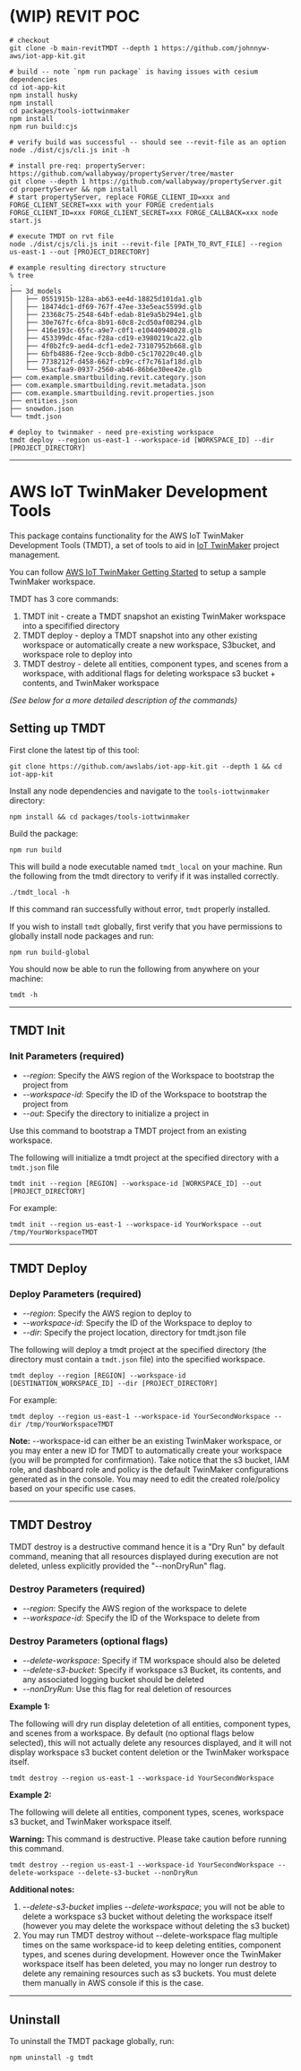 # (WIP) REVIT POC

```
# checkout
git clone -b main-revitTMDT --depth 1 https://github.com/johnnyw-aws/iot-app-kit.git

# build -- note `npm run package` is having issues with cesium dependencies
cd iot-app-kit 
npm install husky
npm install
cd packages/tools-iottwinmaker
npm install
npm run build:cjs

# verify build was successful -- should see --revit-file as an option
node ./dist/cjs/cli.js init -h

# install pre-req: propertyServer: https://github.com/wallabyway/propertyServer/tree/master
git clone --depth 1 https://github.com/wallabyway/propertyServer.git
cd propertyServer && npm install
# start propertyServer, replace FORGE_CLIENT_ID=xxx and FORGE_CLIENT_SECRET=xxx with your FORGE credentials
FORGE_CLIENT_ID=xxx FORGE_CLIENT_SECRET=xxx FORGE_CALLBACK=xxx node start.js

# execute TMDT on rvt file
node ./dist/cjs/cli.js init --revit-file [PATH_TO_RVT_FILE] --region us-east-1 --out [PROJECT_DIRECTORY]

# example resulting directory structure
% tree
.
├── 3d_models
│   ├── 0551915b-128a-ab63-ee4d-18825d101da1.glb
│   ├── 18474dc1-df69-767f-47ee-33e5eac5599d.glb
│   ├── 23368c75-2548-64bf-edab-81e9a5b294e1.glb
│   ├── 30e767fc-6fca-8b91-60c8-2cd50af08294.glb
│   ├── 416e193c-65fc-a9e7-c0f1-e10440940028.glb
│   ├── 453399dc-4fac-f28a-cd19-e3980219ca22.glb
│   ├── 4f0b2fc9-aed4-dcf1-ede2-73107952b668.glb
│   ├── 6bfb4886-f2ee-9ccb-8db0-c5c170220c40.glb
│   ├── 7738212f-d458-662f-cb9c-cf7c761af18d.glb
│   └── 95acfaa9-0937-2560-ab46-86b6e30ee42e.glb
├── com.example.smartbuilding.revit.category.json
├── com.example.smartbuilding.revit.metadata.json
├── com.example.smartbuilding.revit.properties.json
├── entities.json
├── snowdon.json
└── tmdt.json

# deploy to twinmaker - need pre-existing workspace
tmdt deploy --region us-east-1 --workspace-id [WORKSPACE_ID] --dir [PROJECT_DIRECTORY]
```


---

# AWS IoT TwinMaker Development Tools

This package contains functionality for the AWS IoT TwinMaker Development Tools (TMDT), a set of tools to aid in [IoT TwinMaker](https://docs.aws.amazon.com/iot-twinmaker/latest/guide/what-is-twinmaker.html) project management. 

You can follow [AWS IoT TwinMaker Getting Started](https://github.com/aws-samples/aws-iot-twinmaker-samples) to setup a sample TwinMaker workspace.


TMDT has 3 core commands:
1. TMDT init - create a TMDT snapshot an existing TwinMaker workspace into a specifified directory
2. TMDT deploy - deploy a TMDT snapshot into any other existing workspace or automatically create a new workspace, S3bucket, and workspace role to deploy into
3. TMDT destroy - delete all entities, component types, and scenes from a workspace, with additional flags for deleting workspace s3 bucket + contents, and TwinMaker workspace

*(See below for a more detailed description of the commands)*


## Setting up TMDT

First clone the latest tip of this tool:

```
git clone https://github.com/awslabs/iot-app-kit.git --depth 1 && cd iot-app-kit
```

Install any node dependencies and navigate to the `tools-iottwinmaker` directory:

```
npm install && cd packages/tools-iottwinmaker
```
Build the package:
```
npm run build
```

This will build a node executable named `tmdt_local` on your machine. Run the following from the tmdt directory to verify if it was installed correctly.

```
./tmdt_local -h
```
If this command ran successfully without error, `tmdt` properly installed.

If you wish to install `tmdt` globally, first verify that you have permissions to globally install node packages and run:

```
npm run build-global
```

You should now be able to run the following from anywhere on your machine:
```
tmdt -h
```

___


## TMDT Init

### Init Parameters (required)
- *--region*: Specify the AWS region of the Workspace to bootstrap the project from
- *--workspace-id*: Specify the ID of the Workspace to bootstrap the project from
- *--out*: Specify the directory to initialize a project in

Use this command to bootstrap a TMDT project from an existing workspace.

The following will initialize a tmdt project at the specified directory with a `tmdt.json` file

```
tmdt init --region [REGION] --workspace-id [WORKSPACE_ID] --out [PROJECT_DIRECTORY]
```
For example:
```
tmdt init --region us-east-1 --workspace-id YourWorkspace --out /tmp/YourWorkspaceTMDT
```

___

## TMDT Deploy

### Deploy Parameters (required)
- *--region*: Specify the AWS region to deploy to
- *--workspace-id*: Specify the ID of the Workspace to deploy to
- *--dir*: Specify the project location, directory for tmdt.json file

The following will deploy a tmdt project at the specified directory (the directory must contain a `tmdt.json` file) into the specified workspace.

```
tmdt deploy --region [REGION] --workspace-id [DESTINATION_WORKSPACE_ID] --dir [PROJECT_DIRECTORY]
```
For example:
```
tmdt deploy --region us-east-1 --workspace-id YourSecondWorkspace --dir /tmp/YourWorkspaceTMDT
```

**Note:** --workspace-id can either be an existing TwinMaker workspace, or you may enter a new ID for TMDT to automatically create your workspace (you will be prompted for confirmation). Take notice that the s3 bucket, IAM role, and dashboard role and policy is the default TwinMaker configurations generated as in the console. You may need to edit the created role/policy based on your specific use cases.

___

## TMDT Destroy

TMDT destroy is a destructive command hence it is a "Dry Run" by default command, meaning that all resources displayed during execution are not deleted, unless explicitly provided the "--nonDryRun" flag.

### Destroy Parameters (required)
- *--region*: Specify the AWS region of the workspace to delete
- *--workspace-id*: Specify the ID of the Workspace to delete from

### Destroy Parameters (optional flags)
- *--delete-workspace*: Specify if TM workspace should also be deleted
- *--delete-s3-bucket*: Specify if workspace s3 Bucket, its contents, and any associated logging bucket should be deleted
- *--nonDryRun*: Use this flag for real deletion of resources

**Example 1:**

The following will dry run display deletetion of all entities, component types, and scenes from a workspace. By default (no optional flags below selected), this will not actually delete any resources displayed, and it will not display workspace s3 bucket content deletion or the TwinMaker workspace itself.

```
tmdt destroy --region us-east-1 --workspace-id YourSecondWorkspace
```

**Example 2:**

The following will delete all entities, component types, scenes, workspace s3 bucket, and TwinMaker workspace itself.

**Warning:** This command is destructive. Please take caution before running this command.
```
tmdt destroy --region us-east-1 --workspace-id YourSecondWorkspace --delete-workspace --delete-s3-bucket --nonDryRun
```
**Additional notes:** 
1. *--delete-s3-bucket* implies *--delete-workspace*; you will not be able to delete a workspace s3 bucket without deleting the workspace itself (however you may delete the workspace without deleting the s3 bucket)
2. You may run TMDT destroy without --delete-workspace flag multiple times on the same workspace-id to keep deleting entities, component types, and scenes during development. However once the TwinMaker workspace itself has been deleted, you may no longer run destroy to delete any remaining resources such as s3 buckets. You must delete them manually in AWS console if this is the case.
___
## Uninstall
To uninstall the TMDT package globally, run:
```
npm uninstall -g tmdt
```
